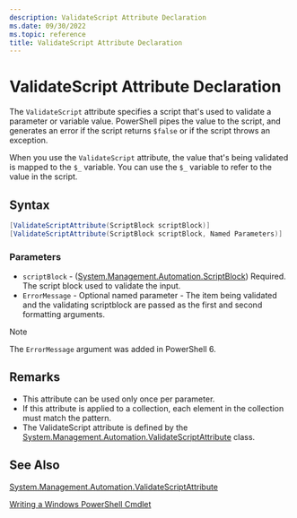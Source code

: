 ```yaml
---
description: ValidateScript Attribute Declaration
ms.date: 09/30/2022
ms.topic: reference
title: ValidateScript Attribute Declaration
---
```

# ValidateScript Attribute Declaration

The `ValidateScript` attribute specifies a script that's used to validate a parameter or variable
value. PowerShell pipes the value to the script, and generates an error if the script returns
`$false` or if the script throws an exception.

When you use the `ValidateScript` attribute, the value that's being validated is mapped to the `$_`
variable. You can use the `$_` variable to refer to the value in the script.

## Syntax

```csharp
[ValidateScriptAttribute(ScriptBlock scriptBlock)]
[ValidateScriptAttribute(ScriptBlock scriptBlock, Named Parameters)]
```

### Parameters

- `scriptBlock` - ([System.Management.Automation.ScriptBlock][01]) Required. The script block used
  to validate the input.
- `ErrorMessage` - Optional named parameter - The item being validated and the validating
  scriptblock are passed as the first and second formatting arguments.

> [!NOTE]
> The `ErrorMessage` argument was added in PowerShell 6.

## Remarks

- This attribute can be used only once per parameter.
- If this attribute is applied to a collection, each element in the collection must match the
  pattern.
- The ValidateScript attribute is defined by the
  [System.Management.Automation.ValidateScriptAttribute][02] class.

## See Also

[System.Management.Automation.ValidateScriptAttribute][02]

[Writing a Windows PowerShell Cmdlet][03]

<!-- Reference links -->
[01]: /dotnet/api/System.Management.Automation.ScriptBlock
[02]: /dotnet/api/System.Management.Automation.ValidateScriptAttribute
[03]: ./writing-a-windows-powershell-cmdlet.md
